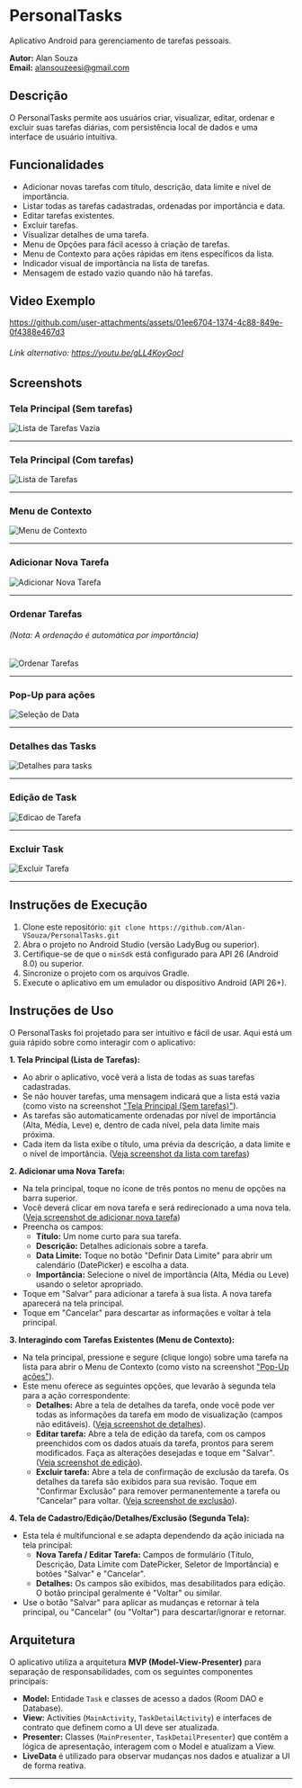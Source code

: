 # PersonalTasks

Aplicativo Android para gerenciamento de tarefas pessoais.

**Autor:** Alan Souza <br>
**Email:** alansouzeesi@gmail.com

## Descrição

O PersonalTasks permite aos usuários criar, visualizar, editar, ordenar e excluir suas tarefas diárias, com persistência local de dados e uma interface de usuário intuitiva.

## Funcionalidades

*   Adicionar novas tarefas com título, descrição, data limite e nível de importância.
*   Listar todas as tarefas cadastradas, ordenadas por importância e data.
*   Editar tarefas existentes.
*   Excluir tarefas.
*   Visualizar detalhes de uma tarefa.
*   Menu de Opções para fácil acesso à criação de tarefas.
*   Menu de Contexto para ações rápidas em itens específicos da lista.
*   Indicador visual de importância na lista de tarefas.
*   Mensagem de estado vazio quando não há tarefas.

## Video Exemplo
https://github.com/user-attachments/assets/01ee6704-1374-4c88-849e-0f4388e467d3
###### Link alternativo: https://youtu.be/gLL4KoyGocI

## Screenshots

### Tela Principal (Sem tarefas)
![Lista de Tarefas Vazia](./readme_assets/principal_sem_tasks.png)

---

### Tela Principal (Com tarefas)
![Lista de Tarefas](./readme_assets/com_tasks.png)

---

### Menu de Contexto
![Menu de Contexto](./readme_assets/clique_tres_pontos.png)

---

### Adicionar Nova Tarefa
![Adicionar Nova Tarefa](./readme_assets/nova_task.png)

---

### Ordenar Tarefas
###### (Nota: A ordenação é automática por importância)
![Ordenar Tarefas](./readme_assets/ordenar_importancia.png)

---


### Pop-Up para ações
![Seleção de Data](./readme_assets/pop_acoes.png)

---

### Detalhes das Tasks
![Detalhes para tasks](./readme_assets/detalhes_tasks.png)

---

### Edição de Task
![Edicao de Tarefa](./readme_assets/editar_task.png)

---

### Excluir Task
![Excluir Tarefa](./readme_assets/excluir_task.png)

---

## Instruções de Execução

1.  Clone este repositório: `git clone https://github.com/Alan-VSouza/PersonalTasks.git`
2.  Abra o projeto no Android Studio (versão LadyBug ou superior).
3.  Certifique-se de que o `minSdk` está configurado para API 26 (Android 8.0) ou superior.
4.  Sincronize o projeto com os arquivos Gradle.
5.  Execute o aplicativo em um emulador ou dispositivo Android (API 26+).

## Instruções de Uso

O PersonalTasks foi projetado para ser intuitivo e fácil de usar. Aqui está um guia rápido sobre como interagir com o aplicativo:

**1. Tela Principal (Lista de Tarefas):**
*   Ao abrir o aplicativo, você verá a lista de todas as suas tarefas cadastradas.
*   Se não houver tarefas, uma mensagem indicará que a lista está vazia (como visto na screenshot ["Tela Principal (Sem tarefas)"](#tela-principal-sem-tarefas)).
*   As tarefas são automaticamente ordenadas por nível de importância (Alta, Média, Leve) e, dentro de cada nível, pela data limite mais próxima.
*   Cada item da lista exibe o título, uma prévia da descrição, a data limite e o nível de importância. ([Veja screenshot da lista com tarefas](#tela-principal-com-tarefas))

**2. Adicionar uma Nova Tarefa:**
*   Na tela principal, toque no ícone de três pontos no menu de opções na barra superior.
*   Você deverá clicar em nova tarefa e será redirecionado a uma nova tela. ([Veja screenshot de adicionar nova tarefa](#adicionar-nova-tarefa))
*   Preencha os campos:
    *   **Título:** Um nome curto para sua tarefa.
    *   **Descrição:** Detalhes adicionais sobre a tarefa.
    *   **Data Limite:** Toque no botão "Definir Data Limite" para abrir um calendário (DatePicker) e escolha a data.
    *   **Importância:** Selecione o nível de importância (Alta, Média ou Leve) usando o seletor apropriado.
*   Toque em "Salvar" para adicionar a tarefa à sua lista. A nova tarefa aparecerá na tela principal.
*   Toque em "Cancelar" para descartar as informações e voltar à tela principal.

**3. Interagindo com Tarefas Existentes (Menu de Contexto):**
*   Na tela principal, pressione e segure (clique longo) sobre uma tarefa na lista para abrir o Menu de Contexto (como visto na screenshot ["Pop-Up ações"](#pop-up-para-ações)).
*   Este menu oferece as seguintes opções, que levarão à segunda tela para a ação correspondente:
    *   **Detalhes:** Abre a tela de detalhes da tarefa, onde você pode ver todas as informações da tarefa em modo de visualização (campos não editáveis). ([Veja screenshot de detalhes](#detalhes-das-tasks)).
    *   **Editar tarefa:** Abre a tela de edição da tarefa, com os campos preenchidos com os dados atuais da tarefa, prontos para serem modificados. Faça as alterações desejadas e toque em "Salvar". ([Veja screenshot de edição](#edição-de-task)).
    *   **Excluir tarefa:** Abre a tela de confirmação de exclusão da tarefa. Os detalhes da tarefa são exibidos para sua revisão. Toque em "Confirmar Exclusão" para remover permanentemente a tarefa ou "Cancelar" para voltar. ([Veja screenshot de exclusão](#excluir-task)).

**4. Tela de Cadastro/Edição/Detalhes/Exclusão (Segunda Tela):**
*   Esta tela é multifuncional e se adapta dependendo da ação iniciada na tela principal:
    *   **Nova Tarefa / Editar Tarefa:** Campos de formulário (Título, Descrição, Data Limite com DatePicker, Seletor de Importância) e botões "Salvar" e "Cancelar".
    *   **Detalhes:** Os campos são exibidos, mas desabilitados para edição. O botão principal geralmente é "Voltar" ou similar.
*   Use o botão "Salvar" para aplicar as mudanças e retornar à tela principal, ou "Cancelar" (ou "Voltar") para descartar/ignorar e retornar.


## Arquitetura

O aplicativo utiliza a arquitetura **MVP (Model-View-Presenter)** para separação de responsabilidades, com os seguintes componentes principais:
*   **Model:** Entidade `Task` e classes de acesso a dados (Room DAO e Database).
*   **View:** Activities (`MainActivity`, `TaskDetailActivity`) e interfaces de contrato que definem como a UI deve ser atualizada.
*   **Presenter:** Classes (`MainPresenter`, `TaskDetailPresenter`) que contêm a lógica de apresentação, interagem com o Model e atualizam a View.
*   **LiveData** é utilizado para observar mudanças nos dados e atualizar a UI de forma reativa.

---
